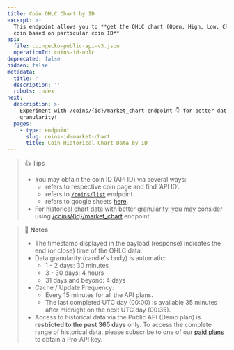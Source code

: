 ```yaml
---
title: Coin OHLC Chart by ID
excerpt: >-
  This endpoint allows you to **get the OHLC chart (Open, High, Low, Close) of a
  coin based on particular coin ID**
api:
  file: coingecko-public-api-v3.json
  operationId: coins-id-ohlc
deprecated: false
hidden: false
metadata:
  title: ''
  description: ''
  robots: index
next:
  description: >-
    Experiment with /coins/{id}/market_chart endpoint 👇 for better data
    granularity!
  pages:
    - type: endpoint
      slug: coins-id-market-chart
      title: Coin Historical Chart Data by ID
---
```

> 👍 Tips
>
> * You may obtain the coin ID (API ID) via several ways:
>   * refers to respective coin page and find ‘API ID’.
>   * refers to [`/coins/list`](/reference/coins-list) endpoint.
>   * refers to google sheets [here](https://docs.google.com/spreadsheets/d/1wTTuxXt8n9q7C4NDXqQpI3wpKu1_5bGVmP9Xz0XGSyU/edit?usp=sharing).
> * For historical chart data with better granularity, you may consider using [/coins/\{id}/market\_chart](/reference/coins-id-market-chart) endpoint.

> 📘 **Notes**
>
> * The timestamp displayed in the payload (response) indicates the end (or close) time of the OHLC data.
> * Data granularity (candle's body) is automatic:
>   * 1 - 2 days: 30 minutes
>   * 3 - 30 days: 4 hours
>   * 31 days and beyond: 4 days
> * Cache / Update Frequency:  
>   * Every 15 minutes for all the API plans.
>   * The last completed UTC day (00:00) is available 35 minutes after midnight on the next UTC day (00:35).
> * Access to historical data via the Public API (Demo plan) is **restricted to the past 365 days** only. To access the complete range of historical data, please subscribe to one of our [paid plans](https://www.coingecko.com/en/api/pricing) to obtain a Pro-API key.
